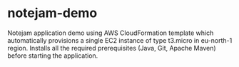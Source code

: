 # notejam-demo
Notejam application demo using AWS CloudFormation template which automatically provisions a single EC2 instance of type t3.micro in eu-north-1 region.  Installs all the required prerequisites (Java, Git, Apache Maven) before starting the application.
